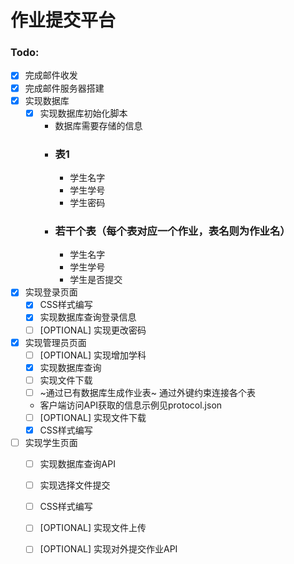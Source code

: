 # 作业提交平台

### Todo:

- [x] 完成邮件收发
- [x] 完成邮件服务器搭建
- [x] 实现数据库
    - [x] 实现数据库初始化脚本
        - 数据库需要存储的信息
        - ### 表1
            - 学生名字
            - 学生学号
            - 学生密码
        - ### 若干个表（每个表对应一个作业，表名则为作业名）
            - 学生名字
            - 学生学号
            - 学生是否提交
- [x] 实现登录页面
    - [x] CSS样式编写
    - [x] 实现数据库查询登录信息
    - [ ] [OPTIONAL] 实现更改密码
- [x] 实现管理员页面
    - [ ] [OPTIONAL] 实现增加学科
    - [x] 实现数据库查询
    - [ ] 实现文件下载
    - [ ] ~通过已有数据库生成作业表~ 通过外键约束连接各个表
    - 客户端访问API获取的信息示例见protocol.json
    - [ ] [OPTIONAL] 实现文件下载
    - [x] CSS样式编写
- [ ] 实现学生页面
    - [ ] 实现数据库查询API
    - [ ] 实现选择文件提交
    - [ ] CSS样式编写
    - [ ] [OPTIONAL] 实现文件上传
    - [ ] [OPTIONAL] 实现对外提交作业API

